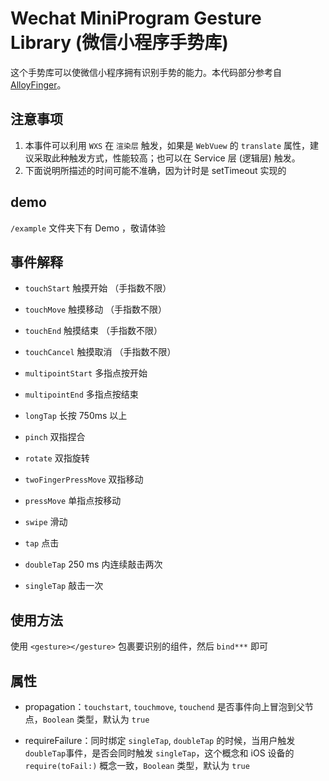 # Wechat MiniProgram Gesture Library (微信小程序手势库)

这个手势库可以使微信小程序拥有识别手势的能力。本代码部分参考自 [AlloyFinger](https://github.com/AlloyTeam/AlloyFinger)。

## 注意事项

1.  本事件可以利用 `WXS` 在 `渲染层` 触发，如果是 `WebVuew` 的 `translate` 属性，建议采取此种触发方式，性能较高；也可以在 Service 层 (逻辑层) 触发。
2.  下面说明所描述的时间可能不准确，因为计时是 setTimeout 实现的

## demo

`/example` 文件夹下有 Demo ，敬请体验

## 事件解释

-   `touchStart` 触摸开始 （手指数不限）
-   `touchMove` 触摸移动 （手指数不限）
-   `touchEnd` 触摸结束 （手指数不限）
-   `touchCancel` 触摸取消 （手指数不限）

-   `multipointStart` 多指点按开始
-   `multipointEnd` 多指点按结束

-   `longTap` 长按 750ms 以上
-   `pinch` 双指捏合
-   `rotate` 双指旋转
-   `twoFingerPressMove` 双指移动
-   `pressMove` 单指点按移动
-   `swipe` 滑动
-   `tap` 点击
-   `doubleTap` 250 ms 内连续敲击两次
-   `singleTap` 敲击一次


## 使用方法

使用 `<gesture></gesture>` 包裹要识别的组件，然后 `bind***` 即可

## 属性

-   propagation：`touchstart`, `touchmove`, `touchend` 是否事件向上冒泡到父节点，`Boolean` 类型，默认为 `true`

-   requireFailure：同时绑定 `singleTap`, `doubleTap` 的时候，当用户触发 `doubleTap`事件，是否会同时触发 `singleTap`，这个概念和 iOS 设备的 `require(toFail:)` 概念一致，`Boolean` 类型，默认为 `true`